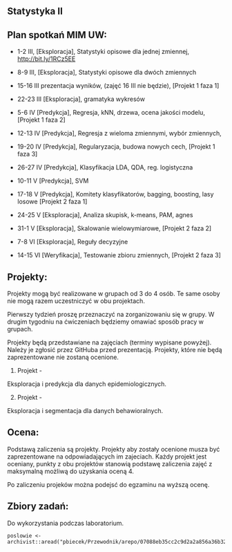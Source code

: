 Statystyka II
-------------

Plan spotka&#324; MIM UW:
-------------------------

* 1-2 III,  [Eksploracja], Statystyki opisowe dla jednej zmiennej, http://bit.ly/1RCz5EE 
* 8-9 III,  [Eksploracja], Statystyki opisowe dla dwóch zmiennych
* 15-16 III prezentacja wyników, (zajęć 16 III nie będzie), [Projekt 1 faza 1]
* 22-23 III [Eksploracja], gramatyka wykresów
* 5-6 IV    [Predykcja], Regresja, kNN, drzewa, ocena jakości modelu, [Projekt 1 faza 2]
* 12-13 IV  [Predykcja], Regresja z wieloma zmiennymi, wybór zmiennych,
* 19-20 IV  [Predykcja], Regularyzacja, budowa nowych cech, [Projekt 1 faza 3]

* 26-27 IV  [Predykcja], Klasyfikacja LDA, QDA, reg. logistyczna
* 10-11 V   [Predykcja], SVM 
* 17-18 V   [Predykcja], Komitety klasyfikatorów, bagging, boosting, lasy losowe [Projekt 2 faza 1]
* 24-25 V   [Eksploracja], Analiza skupisk, k-means, PAM, agnes
* 31-1 V    [Eksploracja], Skalowanie wielowymiarowe, [Projekt 2 faza 2]
* 7-8 VI    [Eksploracja], Reguły decyzyjne
* 14-15 VI  [Weryfikacja], Testowanie zbioru zmiennych, [Projekt 2 faza 3]


Projekty:
---------

Projekty mogą być realizowane w grupach od 3 do 4 osób. Te same osoby nie mogą razem uczestniczyć w obu projektach.

Pierwszy tydzień proszę przeznaczyć na zorganizowaniu się w grupy. W drugim tygodniu na ćwiczeniach będziemy omawiać sposób pracy w grupach.

Projekty będą przedstawiane na zajęciach (terminy wypisane powyżej). Należy je zgłosić przez GitHuba przed prezentacją. Projekty, które nie będą zaprezentowane nie zostaną ocenione.

1. Projekt - 

Eksploracja i predykcja dla danych epidemiologicznych.

2. Projekt - 

Eksploracja i segmentacja dla danych behawioralnych.

Ocena:
------

Podstawą zaliczenia są projekty. 
Projekty aby zostały ocenione musza być zaprezentowane na odpowiadających im zajeciach.
Każdy projekt jest oceniany, punkty z obu projektów stanowią podstawę zaliczenia zajęć z maksymalną możliwą do uzyskania oceną 4.

Po zaliczeniu projeków można podejsć do egzaminu na wyższą ocenę.

Zbiory zadań:
-------------

Do wykorzystania podczas laboratorium.

```
poslowie <- archivist::aread("pbiecek/Przewodnik/arepo/07088eb35cc2c9d2a2a856a36b3253ad")
```


